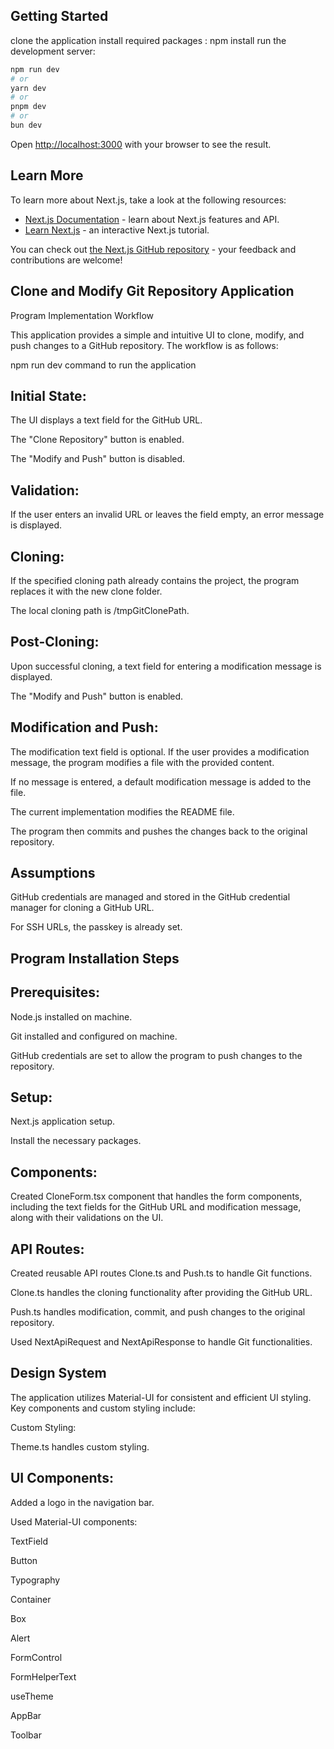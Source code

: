 ## Getting Started
clone the application 
install required packages : npm install
run the development server:

```bash
npm run dev
# or
yarn dev
# or
pnpm dev
# or
bun dev
```

Open [http://localhost:3000](http://localhost:3000) with your browser to see the result.

## Learn More

To learn more about Next.js, take a look at the following resources:

- [Next.js Documentation](https://nextjs.org/docs) - learn about Next.js features and API.
- [Learn Next.js](https://nextjs.org/learn) - an interactive Next.js tutorial.

You can check out [the Next.js GitHub repository](https://github.com/vercel/next.js/) - your feedback and contributions are welcome!

## Clone and Modify Git Repository Application 

Program Implementation Workflow 

This application provides a simple and intuitive UI to clone, modify, and push changes to a GitHub repository. The workflow is as follows: 

npm run dev command to run the application 

## Initial State: 

The UI displays a text field for the GitHub URL. 

The "Clone Repository" button is enabled. 

The "Modify and Push" button is disabled. 

## Validation: 

If the user enters an invalid URL or leaves the field empty, an error message is displayed. 

## Cloning: 

If the specified cloning path already contains the project, the program replaces it with the new clone folder. 

The local cloning path is /tmpGitClonePath. 

## Post-Cloning: 

Upon successful cloning, a text field for entering a modification message is displayed. 

The "Modify and Push" button is enabled. 

## Modification and Push: 

The modification text field is optional. If the user provides a modification message, the program modifies a file with the provided content. 

If no message is entered, a default modification message is added to the file. 

The current implementation modifies the README file. 

The program then commits and pushes the changes back to the original repository. 

## Assumptions 

GitHub credentials are managed and stored in the GitHub credential manager for cloning a GitHub URL. 

For SSH URLs, the passkey is already set. 

## Program Installation Steps 

## Prerequisites: 

Node.js installed on machine. 

Git installed and configured on machine. 

GitHub credentials are set to allow the program to push changes to the repository. 

## Setup: 

Next.js application setup. 

Install the necessary packages. 

## Components: 

Created CloneForm.tsx component that handles the form components, including the text fields for the GitHub URL and modification message, along with their validations on the UI. 

## API Routes: 

Created reusable API routes Clone.ts and Push.ts to handle Git functions. 

Clone.ts handles the cloning functionality after providing the GitHub URL. 

Push.ts handles modification, commit, and push changes to the original repository. 

Used NextApiRequest and NextApiResponse to handle Git functionalities. 

## Design System 

The application utilizes Material-UI for consistent and efficient UI styling. Key components and custom styling include: 

Custom Styling: 

Theme.ts handles custom styling. 

## UI Components: 

Added a logo in the navigation bar. 

Used Material-UI components: 

TextField 

Button 

Typography 

Container 

Box 

Alert 

FormControl 

FormHelperText 

useTheme 

AppBar 

Toolbar 
